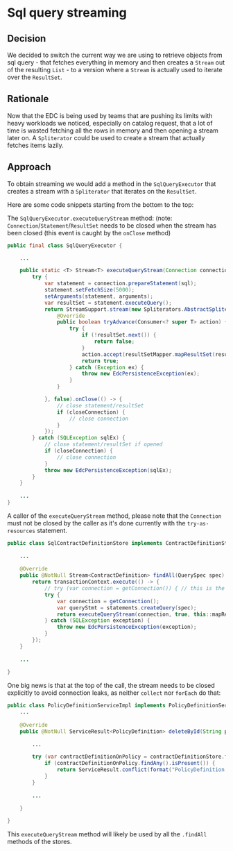 # Sql query streaming

## Decision

We decided to switch the current way we are using to retrieve objects from sql query - that fetches everything in memory 
and then creates a `Stream` out of the resulting `List` - to a version where a `Stream` is actually used to iterate 
over the `ResultSet`.

## Rationale

Now that the EDC is being used by teams that are pushing its limits with heavy workloads we noticed, especially on catalog request,
that a lot of time is wasted fetching all the rows in memory and then opening a stream later on.
A `Spliterator` could be used to create a stream that actually fetches items lazily.


## Approach

To obtain streaming we would add a method in the `SqlQueryExecutor` that creates a stream with a `Spliterator` that iterates on the `ResultSet`.

Here are some code snippets starting from the bottom to the top:

The `SqlQueryExecutor.executeQueryStream` method:
(note: `Connection`/`Statement`/`ResultSet` needs to be closed when the stream has been closed (this event is caught by the `onClose` method)

```java
public final class SqlQueryExecutor {

    ...

    public static <T> Stream<T> executeQueryStream(Connection connection, boolean closeConnection, ResultSetMapper<T> resultSetMapper, String sql, Object... arguments) {
        try {
            var statement = connection.prepareStatement(sql);
            statement.setFetchSize(5000);
            setArguments(statement, arguments);
            var resultSet = statement.executeQuery();
            return StreamSupport.stream(new Spliterators.AbstractSpliterator<T>(Long.MAX_VALUE, Spliterator.ORDERED) {
                @Override
                public boolean tryAdvance(Consumer<? super T> action) {
                    try {
                        if (!resultSet.next()) {
                            return false;
                        }
                        action.accept(resultSetMapper.mapResultSet(resultSet));
                        return true;
                    } catch (Exception ex) {
                        throw new EdcPersistenceException(ex);
                    }
                }

            }, false).onClose(() -> {
                // close statement/resultSet    
                if (closeConnection) {
                    // close connection
                }
            });
        } catch (SQLException sqlEx) {
            // close statement/resultSet if opened
            if (closeConnection) {
                // close connection
            }
            throw new EdcPersistenceException(sqlEx);
        }
    }
    
    ...
}
```

A caller of the `executeQueryStream` method, please note that the `Connection` must not be closed by the caller as it's done
currently with the `try-as-resources` statement.

```java
public class SqlContractDefinitionStore implements ContractDefinitionStore {
    
    ...
    
    @Override
    public @NotNull Stream<ContractDefinition> findAll(QuerySpec spec) {
        return transactionContext.execute(() -> {
            // try (var connection = getConnection()) { // this is the old way, not needed now as the connection will be closed by the stream itself
            try {
                var connection = getConnection();
                var queryStmt = statements.createQuery(spec);
                return executeQueryStream(connection, true, this::mapResultSet, queryStmt.getQueryAsString(), queryStmt.getParameters());
            } catch (SQLException exception) {
                throw new EdcPersistenceException(exception);
            }
        });
    }
    
    ...
    
}
```

One big news is that at the top of the call, the stream needs to be closed explicitly to avoid connection leaks, as
neither `collect` nor `forEach` do that:

```java
public class PolicyDefinitionServiceImpl implements PolicyDefinitionService {
    ...
    
    @Override
    public @NotNull ServiceResult<PolicyDefinition> deleteById(String policyId) {
        
        ...

        try (var contractDefinitionOnPolicy = contractDefinitionStore.findAll(queryContractPolicyFilter)) { // this will close the stream after the use
            if (contractDefinitionOnPolicy.findAny().isPresent()) {
                return ServiceResult.conflict(format("PolicyDefinition %s cannot be deleted as it is referenced by at least one contract definition", policyId));
            }
        }
        
        ...
    
    }

}
```

This `executeQueryStream` method will likely be used by all the `.findAll` methods of the stores.